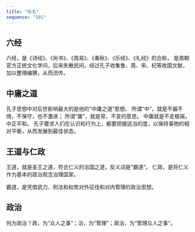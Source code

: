 ```yaml
---
title: "有名"
sequence: "101"
---
```


## 六经

六经，是《诗经》、《尚书》、《周易》、《春秋》、《乐经》、《礼经》的合称，
是周朝官方正统文化学问，后来失散民间，经过孔子收集鲁、周、宋、杞等故国文献，
加以整理编撰，从而流传。

## 中庸之道

孔子思想中对后世影响最大的是他的“中庸之道”思想。
所谓“中”，就是不偏不倚，不保守，也不激进；
所谓“庸“，就是常，不变的意思。
中庸就是不走极端，中正平和。
孔子要求人们在认识和行为上，都要把握适当的度，以保持事物的相对平衡，从而发展到最佳状态。

## 王道与仁政

王道，就是圣王之道，符合仁义的治国之道，反义词是”霸道“。
仁政，是将仁义作为基本的政治观念治理国家。

霸道，是凭借武力、刑法和权势对外征伐和对内管理的政治思想。

## 政治

何为政治？政，为”众人之事“；治，为”管理“；政治，为”管理众人之事“。


